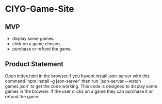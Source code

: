 # CIYG-Game-Site

## MVP

* display some games. 
* click on a game chosen.
* purchase or refund the game.
## Product Statement
Open index.html in the browser,if you havent install json-server with this command 'npm install -g json-server' then run 'json-server --watch games.json' to get the code working.
This code is designed to display some games in the browser. If the user clicks on a game they can purchase it or refund the game.

